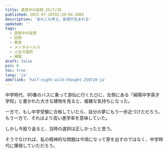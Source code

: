 ```yaml
---
title: 真夜中の妄想-25/7/20
published: 2025-07-20T02:20:04.280Z
description: 'あれこれ考え、妄想が生まれる'
updated: ''
tags:
  - 真夜中の妄想
  - 回想
  - 教育
  - メンタルヘルス
  - 人生の選択
  - 綿陽
draft: false
pin: 0
toc: true
lang: 'ja'
abbrlink: 'half-night-wild-thought-250720-ja'
---
```


中学時代、80番のバスに乗って游仙に行くたびに、左側にある「綿陽中学英才学校」と書かれた大きな建物を見ると、複雑な気持ちになった。

一方で、もし中学受験に合格していたら、自分の夢にもう一歩近づけただろう。もう一方で、それはより高い進学率を意味していた。

しかし今振り返ると、当時の選択は正しかったと思う。

そうでなければ、私の精神的な問題は今頃になって芽を出すのではなく、中学時代に爆発していただろう。
